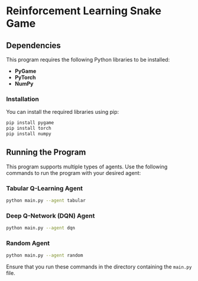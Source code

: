 # Reinforcement Learning Snake Game

## Dependencies

This program requires the following Python libraries to be installed:

- **PyGame**
- **PyTorch**
- **NumPy**

### Installation

You can install the required libraries using pip:

```bash
pip install pygame
pip install torch
pip install numpy
```

## Running the Program

This program supports multiple types of agents. Use the following commands to run the program with your desired agent:

### Tabular Q-Learning Agent

```bash
python main.py --agent tabular
```

### Deep Q-Network (DQN) Agent

```bash
python main.py --agent dqn
```

### Random Agent

```bash
python main.py --agent random
```

Ensure that you run these commands in the directory containing the `main.py` file.

